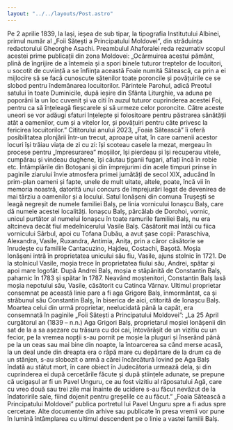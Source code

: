 ```yaml
---
layout: "../../layouts/Post.astro"
---
```


Pe 2 aprilie 1839, la Iași, ieșea de sub tipar, la tipografia Institutului Albinei, primul număr al „Foii Sătești a Principatului Moldovei”, din străduința redactorului Gheorghe Asachi. Preambulul Ahaforalei reda rezumativ scopul acestei prime publicații din zona Moldovei:
„Ocârmuirea acestui pământ, plină de îngrijire de a întemeia și a spori binele tuturor treptelor de locuitori, u socotit de cuviință  a se înființa această Foaie numită Sătească, ca prin a ei mijlocire să se facă cunoscute sătenilor toate poroncile și povățuirile  ce se slobod pentru îndemânarea locuitorilor. Părintele Parohul, adică Preotul satului în toate Duminicile, după ieșire din Sfânta Liturghie, va aduna pe poporăni la un loc cuvenit și va citi în auzul tuturor  cuprinderea acestei Foi, pentru ca să înțeleagă fieșcarele și să urmeze celor poroncite. Către aceste uneori se vor adăugi sfaturi înțelepte și folositoare pentru păstrarea sănătății atât a oamenilor, cum și a vitelor lor, și povățuiri pentru câte privesc la fericirea locuitorilor.”
Cititorului anului 2023, „Foaia Sătească” îi oferă posibilitatea plonjării într-un trecut, aproape uitat, în care oamenii acestor locuri își trăiau viața de zi cu zi: își scoteau casele la mezat, mergeau în procese pentru „împresurarea” moșiilor, își pierdeau și își recuperau vitele, cumpărau și vindeau dughene, își căutau țiganii fugari, aflați încă în robie  etc.
Întâmplările din Botoșani și din împrejurimi din acele timpuri prinse în paginile ziarului învie atmosfera primei jumătăți de secol XIX, aducând în prim-plan oameni și fapte, unele de mult uitate, altele, poate, încă vii în memoria noastră, datorită unui concurs de împrejurări legat de devenirea de mai târziu a oamenilor și a locului.
Satul Ionășeni din comuna Trușești se leagă negreșit de numele familiei Balș, pe linia vornicului Ionașcu Balș, care dă numele acestei localități. Ionașcu Balș, pârcălab de Dorohoi, vornic, unicul purtător al numelui Ionașcu în toate ramurile familiei Balș, nu era altcineva decât fiul medelnicerului Vasile Balș. Căsătorit mai întâi cu fiica vornicului Sârbul, apoi cu Tofana Dubău, a avut șase copii: Paraschiva, Alexandra, Vasile, Ruxandra,  Antimia, Anița, prin a căror căsătorie se înrudește cu familiile Cantacuzino, Hajdeu, Costachi, Bașotă. 
Moșia Ionășeni intră în proprietatea unicului său fiu, Vasile, ajuns stolnic în 1721. De la stolnicul Vasile, moșia trece în proprietatea fiului său, Andrei, spătar și apoi mare logofăt.  După Andrei Balș, moșia e stăpânită de Constantin Balș, paharnic în 1783 și spătar în 1787. Neavând moștenitori, Constantin Balș lasă moșia nepotului său, Vasile, căsătorit  cu Catinca Vârnav. Ultimul proprietar consemnat pe această linie pare a fi aga Grigore Balș, înmormântat, ca și străbunul său Constantin Balș, în biserica de aici, ctitorită de Ionașcu Balș.
Moartea celui din urmă proprietar, neelucidată până la capăt, era consemnată în paginile „Foii Sătești a Principatului Moldovei”:
„La 25 April curgătorul an (1839 – n.n.) Aga Grigori Balș, proprietarul moșiei Ionășenii din sat de la a sa așezare cu trăsura cu doi cai, întovărășit de un vizitiu cu un fecior, pe la vremea nopții s-au pornit pe moșie la pluguri și înserând până pe la un ceas sau mai bine din noapte, la întoarcerea sa când merse acasă, la un deal unde din dreapta era o râpă mare  cu depărtare de la drum ca de un stânjen, s-au slobozit o armă  a cărei încărcătură lovind pe Aga Balș îndată au stătut mort, în care obiect în Judecătoria urmează dela, și din cuprinderea ei după cercetările făcute și după științele adunate, se prepune că ucigașul ar fi un Pavel Unguru, ce au fost vizitiu al răposatului Agă, care cu vreo două sau trei zile mai înainte  de ucidere s-au făcut nevăzut de la îndatoririle sale, fiind dojenit pentru greșelile ce au făcut.”
„Foaia Sătească a Principatului Moldovei” publica portretul lui Pavel Unguru spre a fi adus spre cercetare. Alte documente din arhive sau publicate în presa vremii vor pune în lumină întâmplarea cu ultimul descendent pe o linie a vastei familii Balș.
